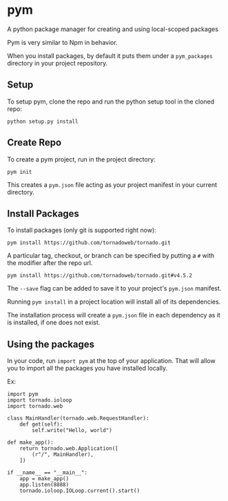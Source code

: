 # pym
A python package manager for creating and using local-scoped packages

Pym is very similar to Npm in behavior.

When you install packages, by default it puts them under a `pym_packages` directory in your project repository.

## Setup

To setup pym, clone the repo and run the python setup tool in the cloned repo:

```
python setup.py install
```

## Create Repo

To create a pym project, run in the project directory:

```
pym init
```

This creates a `pym.json` file acting as your project manifest in your current directory.

## Install Packages

To install packages (only git is supported right now):

```
pym install https://github.com/tornadoweb/tornado.git
```

A particular tag, checkout, or branch can be specified by putting a `#` with the modifier after the repo url.

```
pym install https://github.com/tornadoweb/tornado.git#v4.5.2
```

The `--save` flag can be added to save it to your project's `pym.json` manifest.

Running  `pym install` in a project location will install all of its dependencies.

The installation process will create a `pym.json` file in each dependency as it is installed, if one does not exist.

## Using the packages

In your code, run `import pym` at the top of your application. That will allow you to import all the packages you have installed locally.

Ex:

```
import pym
import tornado.ioloop
import tornado.web

class MainHandler(tornado.web.RequestHandler):
    def get(self):
        self.write("Hello, world")

def make_app():
    return tornado.web.Application([
        (r"/", MainHandler),
    ])

if __name__ == "__main__":
    app = make_app()
    app.listen(8888)
    tornado.ioloop.IOLoop.current().start()
```
